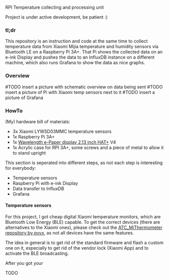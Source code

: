 RPI Temperature collecting and processing unit

Project is under active development, be patient :)

### tl;dr

This repository is an instruction and code at the same time to collect temperature data from Xiaomi Mijia temperature and humidity sensors via Bluetooth LE on a Raspberry Pi 3A+. That Pi shows the collected data on an e-ink Display and pushes the data to an InfluxDB instance on a different machine, which also runs Grafana to show the data as nice graphs.

### Overview

#TODO insert a picture with schematic overview on data being sent
#TODO insert a picture of Pi with Xiaomi temp sensors next to it
#TODO insert a picture of Grafana

### HowTo

(My) hardware bill of materials:
- 3x Xiaomi LYWSD03MMC temperature sensors
- 1x Raspberry Pi 3A+
- 1x [Wavelength e-Paper display 2.13 inch HAT+](https://www.waveshare.com/product/raspberry-pi/displays/e-paper/2.13inch-e-paper-hat-plus.htm) V4
- 1x Acrylic case for RPI 3A+, some screws and a piece of metal to allow it to stand upright

This section is seperated into different steps, as not each step is interesting for everybody:
- Temperature sensors
- Raspberry Pi with e-ink Display
- Data transfer to InfluxDB
- Grafana

#### Temperature sensors
For this project, I got cheap digital Xiaomi temperature monitors, which are Bluetooth Low Energy (BLE) capable. To get the correct devices (there are alternatives to the Xiaomi ones), please check out the [ATC_MiThermometer repository by pvvx](https://github.com/pvvx/ATC_MiThermometer), as not all devices have the same features.

The idea in general is to get rid of the standard firmware and flash a custom one on it, especially to get rid of the vendor lock (Xiaomi App) and to activate the BLE broadcasting.

After you got your

TODO